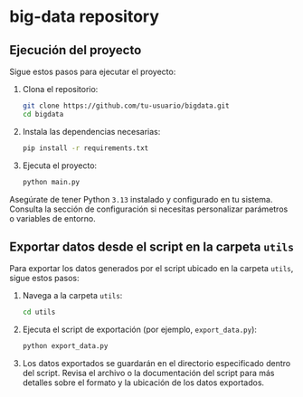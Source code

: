 # big-data repository

## Ejecución del proyecto

Sigue estos pasos para ejecutar el proyecto:

1. Clona el repositorio:
    ```bash
    git clone https://github.com/tu-usuario/bigdata.git
    cd bigdata
    ```

2. Instala las dependencias necesarias:
    ```bash
    pip install -r requirements.txt
    ```

3. Ejecuta el proyecto:
    ```bash
    python main.py
    ```

Asegúrate de tener Python `3.13` instalado y configurado en tu sistema. Consulta la sección de configuración si necesitas personalizar parámetros o variables de entorno.

## Exportar datos desde el script en la carpeta `utils`

Para exportar los datos generados por el script ubicado en la carpeta `utils`, sigue estos pasos:

1. Navega a la carpeta `utils`:
    ```bash
    cd utils
    ```

2. Ejecuta el script de exportación (por ejemplo, `export_data.py`):
    ```bash
    python export_data.py
    ```

3. Los datos exportados se guardarán en el directorio especificado dentro del script. Revisa el archivo o la documentación del script para más detalles sobre el formato y la ubicación de los datos exportados.